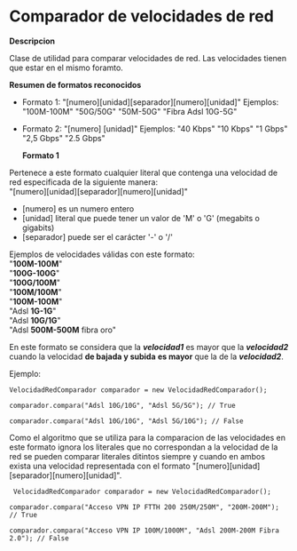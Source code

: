 # Comparador de velocidades de red

**Descripcion**

Clase de utilidad para comparar velocidades de red. Las velocidades tienen que estar en el mismo foramto.

**Resumen de formatos reconocidos**

- Formato 1: "[numero][unidad][separador][numero][unidad]"   Ejemplos:  "100M-100M"   "50G/50G"   "50M-50G"   "Fibra Adsl 10G-5G"
- Formato 2: "[numero] [unidad]"                             Ejemplos:  "40 Kbps"  "10 Kbps"  "1 Gbps"  "2,5 Gbps"   "2.5 Gbps"

  **Formato 1**

 Pertenece a este formato cualquier literal que contenga una velocidad de red especificada de la siguiente manera: <br> 
 "[numero][unidad][separador][numero][unidad]"
 
 - [numero] es un numero entero 
 - [unidad] literal que puede tener un valor de 'M' o 'G' (megabits o gigabits)
 - [separador] puede ser el carácter '-' o '/'

Ejemplos de velocidades válidas con este formato: <br>
"**100M-100M**" <br>
"**100G-100G**" <br>
"**100G/100M**" <br>
"**100M/100M**" <br>
"**100M-100M**" <br>
"Adsl **1G-1G**" <br>
"Adsl **10G/1G**" <br>
"Adsl **500M-500M** fibra oro" <br>

 En este formato se considera que la ***velocidad1*** es mayor que la ***velocidad2*** cuando la velocidad **de bajada y subida** **es mayor** que la de la ***velocidad2***.

Ejemplo:

    VelocidadRedComparador comparador = new VelocidadRedComparador();
    
    comparador.compara("Adsl 10G/10G", "Adsl 5G/5G"); // True
    
    comparador.compara("Adsl 10G/10G", "Adsl 5G/10G"); // False
    
 Como el algoritmo que se utiliza para la comparacion de las velocidades en este formato ignora los literales que no correspondan a la velocidad de la red se pueden comparar literales ditintos siempre y cuando en ambos exista una velocidad representada con el formato  "[numero][unidad][separador][numero][unidad]".
 
     VelocidadRedComparador comparador = new VelocidadRedComparador();
    
    comparador.compara("Acceso VPN IP FTTH 200 250M/250M", "200M-200M"); // True
    
    comparador.compara("Acceso VPN IP 100M/1000M", "Adsl 200M-200M Fibra 2.0"); // False
 
 
